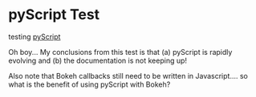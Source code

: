 # pyScript Test
testing [pyScript](https://pyscript.net/) 

Oh boy...  My conclusions from this test is that (a) pyScript is rapidly evolving and (b) the documentation is not keeping up! 

Also note that Bokeh callbacks still need to be written in Javascript.... so what is the benefit of using pyScript with Bokeh?